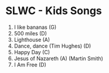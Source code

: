 # SLWC - Kids Songs

1. I like bananas (G)
1. 500 miles (D)
1. Lighthouse (A)
1. Dance, dance (Tim Hughes) (D)
1. Happy Day (C)
1. Jesus of Nazareth (A) (Martin Smith)
1. I Am Free (D)
